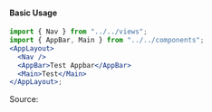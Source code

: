 #### Basic Usage

```jsx
import { Nav } from "../../views";
import { AppBar, Main } from "../../components";
<AppLayout>
  <Nav />
  <AppBar>Test Appbar</AppBar>
  <Main>Test</Main>
</AppLayout>;
```

Source:

```js { "file": "./AppLayout.js" }
```
